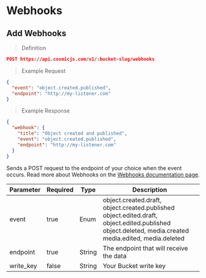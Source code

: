 # Webhooks

## Add Webhooks

> Definition

```json
POST https://api.cosmicjs.com/v1/:bucket-slug/webhooks
```

> Example Request

```json
{
  "event": "object.created.published",
  "endpoint": "http://my-listener.com"
}
```


> Example Response

```json
{
  "webhook": {
    "title": "Object created and published",
    "event": "object.created.published",
    "endpoint": "http://my-listener.com"
  }
}
```


Sends a POST request to the endpoint of your choice when the event occurs.  Read more about Webhooks on the <a href="https://cosmicjs.com/docs/webhooks" target="_blank">Webhooks documentation page</a>.

Parameter | Required | Type | Description
--------- | ------- | ----------- | -----------
event | true | Enum | object.created.draft, object.created.published<br />object.edited.draft, object.edited.published<br />object.deleted, media.created<br />media.edited, media.deleted<br />
endpoint | true | String | The endpoint that will receive the data
write_key | false | String | Your Bucket write key